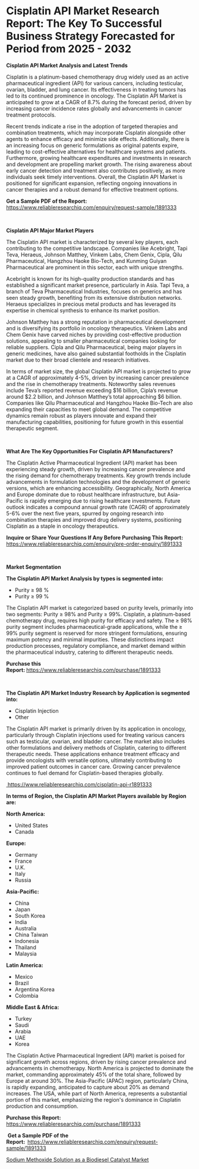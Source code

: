 <p><h1>Cisplatin API Market Research Report: The Key To Successful Business Strategy Forecasted for Period from 2025 - 2032</h1></p><p><strong>Cisplatin API Market Analysis and Latest Trends</strong></p>
<p><p>Cisplatin is a platinum-based chemotherapy drug widely used as an active pharmaceutical ingredient (API) for various cancers, including testicular, ovarian, bladder, and lung cancer. Its effectiveness in treating tumors has led to its continued prominence in oncology. The Cisplatin API Market is anticipated to grow at a CAGR of 8.7% during the forecast period, driven by increasing cancer incidence rates globally and advancements in cancer treatment protocols.</p><p>Recent trends indicate a rise in the adoption of targeted therapies and combination treatments, which may incorporate Cisplatin alongside other agents to enhance efficacy and minimize side effects. Additionally, there is an increasing focus on generic formulations as original patents expire, leading to cost-effective alternatives for healthcare systems and patients. Furthermore, growing healthcare expenditures and investments in research and development are propelling market growth. The rising awareness about early cancer detection and treatment also contributes positively, as more individuals seek timely interventions. Overall, the Cisplatin API Market is positioned for significant expansion, reflecting ongoing innovations in cancer therapies and a robust demand for effective treatment options.</p></p>
<p><strong>Get a Sample PDF of the Report:&nbsp;</strong> <a href="https://www.reliableresearchiq.com/enquiry/request-sample/1891333?utm_campaign=3350&utm_medium=2&utm_source=Github&utm_content=ia&utm_term=28032025&utm_id=cisplatin-api">https://www.reliableresearchiq.com/enquiry/request-sample/1891333</a></p>
<p>&nbsp;</p>
<p><strong>Cisplatin API Major Market Players</strong></p>
<p><p>The Cisplatin API market is characterized by several key players, each contributing to the competitive landscape. Companies like Acebright, Tapi Teva, Heraeus, Johnson Matthey, Vinkem Labs, Chem Genix, Cipla, Qilu Pharmaceutical, Hangzhou Haoke Bio-Tech, and Kunming Guiyan Pharmaceutical are prominent in this sector, each with unique strengths.</p><p>Acebright is known for its high-quality production standards and has established a significant market presence, particularly in Asia. Tapi Teva, a branch of Teva Pharmaceutical Industries, focuses on generics and has seen steady growth, benefiting from its extensive distribution networks. Heraeus specializes in precious metal products and has leveraged its expertise in chemical synthesis to enhance its market position.</p><p>Johnson Matthey has a strong reputation in pharmaceutical development and is diversifying its portfolio in oncology therapeutics. Vinkem Labs and Chem Genix have carved niches by providing cost-effective production solutions, appealing to smaller pharmaceutical companies looking for reliable suppliers. Cipla and Qilu Pharmaceutical, being major players in generic medicines, have also gained substantial footholds in the Cisplatin market due to their broad clientele and research initiatives.</p><p>In terms of market size, the global Cisplatin API market is projected to grow at a CAGR of approximately 4-5%, driven by increasing cancer prevalence and the rise in chemotherapy treatments. Noteworthy sales revenues include Teva’s reported revenue exceeding $16 billion, Cipla’s revenue around $2.2 billion, and Johnson Matthey’s total approaching $6 billion. Companies like Qilu Pharmaceutical and Hangzhou Haoke Bio-Tech are also expanding their capacities to meet global demand. The competitive dynamics remain robust as players innovate and expand their manufacturing capabilities, positioning for future growth in this essential therapeutic segment.</p></p>
<p>&nbsp;</p>
<p><strong>What Are The Key Opportunities For Cisplatin API Manufacturers?</strong></p>
<p><p>The Cisplatin Active Pharmaceutical Ingredient (API) market has been experiencing steady growth, driven by increasing cancer prevalence and the rising demand for chemotherapy treatments. Key growth trends include advancements in formulation technologies and the development of generic versions, which are enhancing accessibility. Geographically, North America and Europe dominate due to robust healthcare infrastructure, but Asia-Pacific is rapidly emerging due to rising healthcare investments. Future outlook indicates a compound annual growth rate (CAGR) of approximately 5-6% over the next five years, spurred by ongoing research into combination therapies and improved drug delivery systems, positioning Cisplatin as a staple in oncology therapeutics.</p></p>
<p><strong>Inquire or Share Your Questions If Any Before Purchasing This Report:</strong> <a href="https://www.reliableresearchiq.com/enquiry/pre-order-enquiry/1891333?utm_campaign=3350&utm_medium=2&utm_source=Github&utm_content=ia&utm_term=28032025&utm_id=cisplatin-api">https://www.reliableresearchiq.com/enquiry/pre-order-enquiry/1891333</a></p>
<p>&nbsp;</p>
<p><strong>Market Segmentation</strong></p>
<p><strong>The Cisplatin API Market Analysis by types is segmented into:</strong></p>
<p><ul><li>Purity ≥ 98 %</li><li>Purity ≥ 99 %</li></ul></p>
<p><p>The Cisplatin API market is categorized based on purity levels, primarily into two segments: Purity ≥ 98% and Purity ≥ 99%. Cisplatin, a platinum-based chemotherapy drug, requires high purity for efficacy and safety. The ≥ 98% purity segment includes pharmaceutical-grade applications, while the ≥ 99% purity segment is reserved for more stringent formulations, ensuring maximum potency and minimal impurities. These distinctions impact production processes, regulatory compliance, and market demand within the pharmaceutical industry, catering to different therapeutic needs.</p></p>
<p><strong>Purchase this Report:&nbsp;</strong><a href="https://www.reliableresearchiq.com/purchase/1891333?utm_campaign=3350&utm_medium=2&utm_source=Github&utm_content=ia&utm_term=28032025&utm_id=cisplatin-api">https://www.reliableresearchiq.com/purchase/1891333</a></p>
<p>&nbsp;</p>
<p><strong>The Cisplatin API Market Industry Research by Application is segmented into:</strong></p>
<p><ul><li>Cisplatin Injection</li><li>Other</li></ul></p>
<p><p>The Cisplatin API market is primarily driven by its application in oncology, particularly through Cisplatin injections used for treating various cancers such as testicular, ovarian, and bladder cancer. The market also includes other formulations and delivery methods of Cisplatin, catering to different therapeutic needs. These applications enhance treatment efficacy and provide oncologists with versatile options, ultimately contributing to improved patient outcomes in cancer care. Growing cancer prevalence continues to fuel demand for Cisplatin-based therapies globally.</p></p>
<p><a href="https://www.reliableresearchiq.com/cisplatin-api-r1891333?utm_campaign=3350&utm_medium=2&utm_source=Github&utm_content=ia&utm_term=28032025&utm_id=cisplatin-api">&nbsp;https://www.reliableresearchiq.com/cisplatin-api-r1891333</a></p>
<p><strong>In terms of Region, the Cisplatin API Market Players available by Region are:</strong></p>
<p>
    <p> <strong> North America: </strong>
        <ul>
            <li>United States</li>
            <li>Canada</li>
        </ul>
        </p> 
    <p> <strong> Europe: </strong>
        <ul>
            <li>Germany</li>
            <li>France</li>
            <li>U.K.</li>
            <li>Italy</li>
            <li>Russia</li>
        </ul>
        </p> 
    <p> <strong> Asia-Pacific: </strong>
        <ul>
            <li>China</li>
            <li>Japan</li>
            <li>South Korea</li>
            <li>India</li>
            <li>Australia</li>
            <li>China Taiwan</li>
            <li>Indonesia</li>
            <li>Thailand</li>
            <li>Malaysia</li>
        </ul>
        </p> 
    <p> <strong> Latin America: </strong>
        <ul>
            <li>Mexico</li>
            <li>Brazil</li>
            <li>Argentina Korea</li>
            <li>Colombia</li>
        </ul>
        </p> 
    <p> <strong> Middle East & Africa: </strong>
        <ul>
            <li>Turkey</li>
            <li>Saudi</li>
            <li>Arabia</li>
            <li>UAE</li>
            <li>Korea</li>
        </ul>
    </p>
    </p>
<p><p>The Cisplatin Active Pharmaceutical Ingredient (API) market is poised for significant growth across regions, driven by rising cancer prevalence and advancements in chemotherapy. North America is projected to dominate the market, commanding approximately 45% of the total share, followed by Europe at around 30%. The Asia-Pacific (APAC) region, particularly China, is rapidly expanding, anticipated to capture about 20% as demand increases. The USA, while part of North America, represents a substantial portion of this market, emphasizing the region's dominance in Cisplatin production and consumption.</p></p>
<p><strong>Purchase this Report: </strong><a href="https://www.reliableresearchiq.com/purchase/1891333?utm_campaign=3350&utm_medium=2&utm_source=Github&utm_content=ia&utm_term=28032025&utm_id=cisplatin-api">https://www.reliableresearchiq.com/purchase/1891333</a></p>
<p>&nbsp;<strong>Get a Sample PDF of the Report:&nbsp;&nbsp;</strong><a href="https://www.reliableresearchiq.com/enquiry/request-sample/1891333?utm_campaign=3350&utm_medium=2&utm_source=Github&utm_content=ia&utm_term=28032025&utm_id=cisplatin-api">https://www.reliableresearchiq.com/enquiry/request-sample/1891333</a></p>
<p><strong></strong></p>
<p><p><a href="https://github.com/anggigpps/Market-Research-Report-List-1/blob/main/sodium-methoxide-solution-as-a-biodiesel-catalyst-market.md?utm_campaign=3350&utm_medium=2&utm_source=Github&utm_content=ia&utm_term=28032025&utm_id=cisplatin-api">Sodium Methoxide Solution as a Biodiesel Catalyst Market</a></p></p>